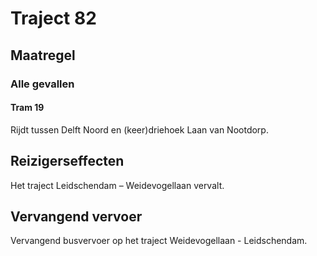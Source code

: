 # Traject 82
## Maatregel
### Alle gevallen

#### Tram 19
Rijdt tussen Delft Noord en (keer)driehoek Laan van Nootdorp.

## Reizigerseffecten
Het traject Leidschendam – Weidevogellaan vervalt.

## Vervangend vervoer
Vervangend busvervoer op het traject Weidevogellaan -  Leidschendam.



